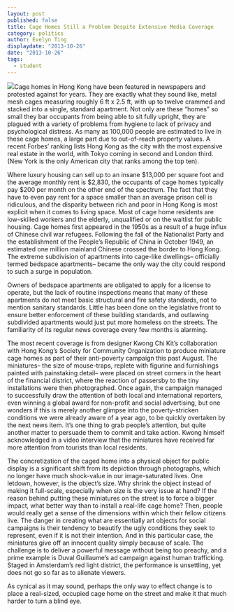 ```yaml
---
layout: post
published: false
title: Cage Homes Still a Problem Despite Extensive Media Coverage
category: politics
author: Evelyn Ting
displaydate: "2013-10-26"
date: "2013-10-26"
tags: 
  - student
---
```


![](http://i.imgur.com/0uniBTSl.png)Cage homes in Hong Kong have been featured in newspapers and protested against for years. They are exactly what they sound like, metal mesh cages measuring roughly 6 ft x 2.5 ft, with up to twelve crammed and stacked into a single, standard apartment. Not only are these “homes” so small they bar occupants from being able to sit fully upright, they are plagued with a variety of problems from hygiene to lack of privacy and psychological distress. As many as 100,000 people are estimated to live in these cage homes, a large part due to out-of-reach property values. A recent Forbes’ ranking lists Hong Kong as the city with the most expensive real estate in the world, with Tokyo coming in second and London third. (New York is the only American city that ranks among the top ten).  

Where luxury housing can sell up to an insane $13,000 per square foot and the average monthly rent is $2,830, the occupants of cage homes typically pay $200 per month on the other end of the spectrum. The fact that they have to even pay rent for a space smaller than an average prison cell is ridiculous, and the disparity between rich and poor in Hong Kong is most explicit when it comes to living space. Most of cage home residents are low-skilled workers and the elderly, unqualified or on the waitlist for public housing. Cage homes first appeared in the 1950s as a result of a huge influx of Chinese civil war refugees. Following the fall of the Nationalist Party and the establishment of the People’s Republic of China in October 1949, an estimated one million mainland Chinese crossed the border to Hong Kong. The extreme subdivision of apartments into cage-like dwellings– officially termed bedspace apartments– became the only way the city could respond to such a surge in population. 

Owners of bedspace apartments are obligated to apply for a license to operate, but the lack of routine inspections means that many of these apartments do not meet basic structural and fire safety standards, not to mention sanitary standards. Little has been done on the legislative front to ensure better enforcement of these building standards, and outlawing subdivided apartments would just put more homeless on the streets. The familiarity of its regular news coverage every few months is alarming. 

The most recent coverage is from designer Kwong Chi Kit’s collaboration with Hong Kong’s Society for Community Organization to produce miniature cage homes as part of their anti-poverty campaign this past August. The miniatures– the size of mouse-traps, replete with figurine and furnishings painted with painstaking detail– were placed on street corners in the heart of the financial district, where the reaction of passersby to the tiny installations were then photographed. Once again, the campaign managed to successfully draw the attention of both local and international reporters, even winning a global award for non-profit and social advertising, but one wonders if this is merely another glimpse into the poverty-stricken conditions we were already aware of a year ago, to be quickly overtaken by the next news item. It’s one thing to grab people’s attention, but quite another matter to persuade them to commit and take action. Kwong himself acknowledged in a video interview that the miniatures have received far more attention from tourists than local residents. 

The concretization of the caged home into a physical object for public display is a significant shift from its depiction through photographs, which no longer have much shock-value in our image-saturated lives. One letdown, however, is the object’s size. Why shrink the object instead of making it full-scale, especially when size is the very issue at hand? If the reason behind putting these miniatures on the street is to force a bigger impact, what better way than to install a real-life cage home? Then, people would really get a sense of the dimensions within which their fellow citizens live. The danger in creating what are essentially art objects for social campaigns is their tendency to beautify the ugly conditions they seek to represent, even if it is not their intention. And in this particular case, the miniatures give off an innocent quality simply because of scale. The challenge is to deliver a powerful message without being too preachy, and a prime example is Duval Guillaume’s ad campaign against human trafficking. Staged in Amsterdam’s red light district, the performance is unsettling, yet does not go so far as to alienate viewers. 

As cynical as it may sound, perhaps the only way to effect change is to place a real-sized, occupied cage home on the street and make it that much harder to turn a blind eye.   

